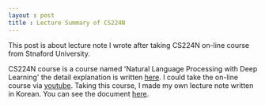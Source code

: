 ```yaml
---
layout : post
title : Lecture Summary of CS224N
---
```


This post is about lecture note I wrote after taking CS224N on-line course from Stnaford University.



CS224N course is a course named 'Natural Language Processing with Deep Learning' the detail explanation is written [here](https://web.stanford.edu/class/archive/cs/cs224n/cs224n.1174/index.html).
I could take the on-line course via [youtube](https://www.youtube.com/watch?v=OQQ-W_63UgQ&list=PL3FW7Lu3i5Jsnh1rnUwq_TcylNr7EkRe6).
Taking this course, I made my own lecture note written in Korean. You can see the document [here](https://github.com/limhyesu98/limhyesu98.github.io/blob/master/CS224N%20lecture%20note.pdf).
